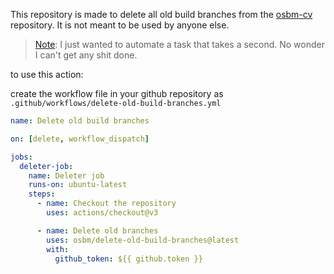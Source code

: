 This repository is made to delete all old build branches from the [osbm-cv](https://github.com/osbm/osbm-CV) repository. It is not meant to be used by anyone else. 

> [Note]():
> I just wanted to automate a task that takes a second. No wonder I can't get any shit done.

to use this action:

create the workflow file in your github repository as `.github/workflows/delete-old-build-branches.yml`

```yaml
name: Delete old build branches

on: [delete, workflow_dispatch]

jobs:
  deleter-job:
    name: Deleter job
    runs-on: ubuntu-latest
    steps:
      - name: Checkout the repository
        uses: actions/checkout@v3

      - name: Delete old branches
        uses: osbm/delete-old-build-branches@latest
        with:
          github_token: ${{ github.token }}
```